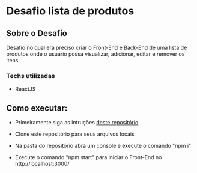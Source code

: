 # Desafio lista de produtos

## Sobre o Desafio

Desafio no qual era preciso criar o Front-End e Back-End de uma lista de produtos onde o usuário possa visualizar, adicionar, editar e remover os itens.

### Techs utilizadas

- ReactJS

## Como executar:

- Primeiramente siga as intruções [deste repositório](https://github.com/Emanuel-Boaventura/lista-produtos-backend.git)

- Clone este repositório para seus arquivos locais

- Na pasta do repositório abra um console e execute o comando "npm i"

- Execute o comando "npm start" para iniciar o Front-End no http://localhost:3000/
